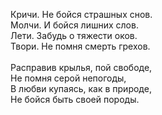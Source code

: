 Кричи. Не бойся страшных снов.<br />
Молчи. И бойся лишних слов.<br />
Лети. Забудь о тяжести оков.<br />
Твори. Не помня смерть грехов.<br />
<br />
Расправив крылья, пой свободе,<br />
Не помня серой непогоды,<br />
В любви купаясь, как в природе,<br />
Не бойся быть своей породы.